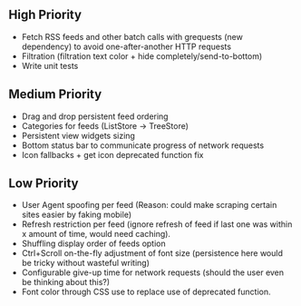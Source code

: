 ## High Priority

* Fetch RSS feeds and other batch calls with grequests (new dependency) to avoid one-after-another HTTP requests
* Filtration (filtration text color + hide completely/send-to-bottom)
* Write unit tests

## Medium Priority

* Drag and drop persistent feed ordering
* Categories for feeds (ListStore -> TreeStore)
* Persistent view widgets sizing
* Bottom status bar to communicate progress of network requests
* Icon fallbacks + get icon deprecated function fix

## Low Priority

* User Agent spoofing per feed (Reason: could make scraping certain sites easier by faking mobile)
* Refresh restriction per feed (ignore refresh of feed if last one was within x amount of time, would need caching).
* Shuffling display order of feeds option
* Ctrl+Scroll on-the-fly adjustment of font size (persistence here would be tricky without wasteful writing)
* Configurable give-up time for network requests (should the user even be thinking about this?)
* Font color through CSS use to replace use of deprecated function.